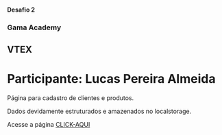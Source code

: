 #### Desafio 2  
###  Gama Academy
##   VTEX
#    Participante: Lucas Pereira Almeida


Página para cadastro de clientes e produtos.

Dados devidamente estruturados e amazenados no localstorage.

Acesse a página [CLICK-AQUI](https://naturalfarmbr2.netlify.app/)




  



